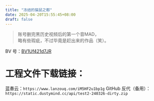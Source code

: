 ```yaml
---
title: "冻结的猫鼠之都"
date: 2025-04-20T15:55:45+08:00
draft: false
---
```


> 账号删完黑历史视频后的第一个音MAD，  
> 略有些瑕疵，不过毕竟是赶出来的作品（笑）。

BV 号：[BV1Uf421d7JR](https://www.bilibili.com/video/BV1Uf421d7JR/)

# 工程文件下载链接：  

蓝奏云：`https://www.lanzouq.com/iM5HF2u1bp1g`
GitHub 反代（备用）：`https://static.dustymind.cc/api/test2-240326-dirty.zip`
